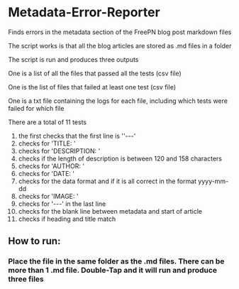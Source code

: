 # Metadata-Error-Reporter
Finds errors in the metadata section of the FreePN blog post markdown files


The script works is that all the blog articles are stored as .md files in a folder

The script is run and produces three outputs

One is a list of all the files that passed all the tests  (csv file)

One is the list of files that failed at least one test (csv file)

One is a txt file containing the logs for each file, including which tests were failed for which file

There are a total of 11 tests

 1. the first checks that the first line is ''---' 
 2. checks for 'TITLE: '
 3. checks for 'DESCRIPTION: '
 4. checks if the length of description is between 120 and 158 characters
 5. checks for 'AUTHOR: '
 6. checks for 'DATE: '
 7. checks for the data format and if it is all correct in the format yyyy-mm-dd
 8. checks for 'IMAGE: '
 9. checks for '---' in the last line
 10. checks for the blank line between metadata and start of article
 11. checks if heading and title match


## How to run:
### Place the file in the same folder as the .md files. There can be more than 1 .md file. Double-Tap and it will run and produce three files
